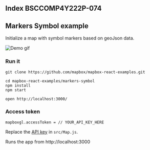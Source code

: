 ## Index BSCCOMP4Y222P-074
## Markers Symbol example

Initialize a map with symbol markers based on geoJson data.

![Demo gif](https://i.imgur.com/S0KcRen.gif)

### Run it

    git clone https://github.com/mapbox/mapbox-react-examples.git

    cd mapbox-react-examples/markers-symbol
    npm install
    npm start

    open http://localhost:3000/

### Access token

    mapboxgl.accessToken = // YOUR_API_KEY_HERE

Replace the [API key](https://docs.mapbox.com/help/getting-started/access-tokens/) in `src/Map.js`.

Runs the app from http://localhost:3000

